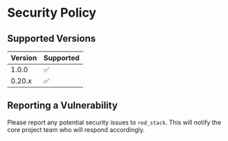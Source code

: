 # Security Policy

## Supported Versions

| Version | Supported          |
| ------- | ------------------ |
| 1.0.0   | :white_check_mark: |
| 0.20.x  | :white_check_mark: |


## Reporting a Vulnerability

Please report any potential security issues to `red_stack`. This will notify the core project team who will respond accordingly.
